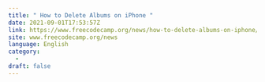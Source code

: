 ```yaml
---
title: " How to Delete Albums on iPhone "
date: 2021-09-01T17:53:57Z
link: https://www.freecodecamp.org/news/how-to-delete-albums-on-iphone/?utm_medium=RSS&utm_source=news.12bit.vn
site: www.freecodecamp.org/news
language: English
category:
  -   
draft: false
---
```

